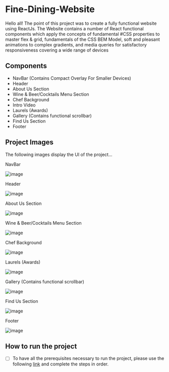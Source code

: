 # Fine-Dining-Website

Hello all!
The point of this project was to create a fully functional website using ReactJs. The Website contains a number of React functional components which apply the concepts of fundamental #CSS properties to master flex & grid, fundamentals of the CSS BEM Model, soft and pleasant animations to complex gradients, and media queries for satisfactory responsiveness covering a wide range of devices

## Components
- NavBar (Contains Compact Overlay For Smaller Devices)
- Header
- About Us Section
- Wine & Beer/Cocktails Menu Section
- Chef Background
- Intro Video
- Laurels (Awards)
- Gallery (Contains functional scrollbar)
- Find Us Section
- Footer

## Project Images
The following images display the UI of the project...

NavBar

![image](https://user-images.githubusercontent.com/43450418/179791220-043a2bc3-25a6-4195-9e30-5b1126fd5175.png)

Header

![image](https://user-images.githubusercontent.com/43450418/179792864-19645d55-f216-4276-a92f-062dace21da7.png)

About Us Section

![image](https://user-images.githubusercontent.com/43450418/179793015-d33a9293-ec58-4958-a51f-f322e8336693.png)

Wine & Beer/Cocktails Menu Section

![image](https://user-images.githubusercontent.com/43450418/179793227-7b1f1200-fdb0-4ec6-bb06-7e28accb107f.png)

Chef Background

![image](https://user-images.githubusercontent.com/43450418/179793331-25f8255c-bf48-4213-8816-f635e9ac46f9.png)

Laurels (Awards)

![image](https://user-images.githubusercontent.com/43450418/179793705-2c0726db-570e-4baa-9f6c-d2c860fd21f5.png)

Gallery (Contains functional scrollbar)

![image](https://user-images.githubusercontent.com/43450418/179793798-e9de757d-b704-4152-b479-48cd7b081c89.png)

Find Us Section

![image](https://user-images.githubusercontent.com/43450418/179793886-83a14e66-a363-40f0-8a34-69aae7ded34e.png)

Footer

![image](https://user-images.githubusercontent.com/43450418/179793973-7c0c4aff-62b6-4ac6-a5b3-a8f1f4d89a4b.png)

## How to run the project
- [ ] To have all the prerequisites necessary to run the project, please use the following [link](https://www.c-sharpcorner.com/article/how-to-install-reactjs/) and complete the steps in order.
